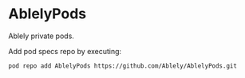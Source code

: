 AblelyPods
==========

Ablely private pods. 

Add pod specs repo by executing:

```
pod repo add AblelyPods https://github.com/Ablely/AblelyPods.git
```

